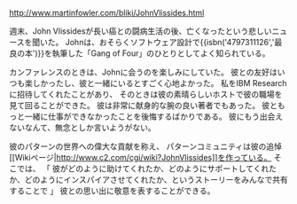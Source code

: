 http://www.martinfowler.com/bliki/JohnVlissides.html

週末、John Vlissidesが長い癌との闘病生活の後、亡くなったという悲しいニュースを聞いた。
Johnは、おそらくソフトウェア設計で{{isbn('4797311126','最良の本')}}を執筆した「Gang of Four」のひとりとしてよく知られている。

カンファレンスのときは、Johnに会うのを楽しみにしていた。
彼との友好はいつも楽しかったし、彼と一緒にいるとすごく心地よかった。
私をIBM Researchに招待してくれたことがあり、
そのときは彼の素晴らしいホストで彼の職場を見て回ることができた。
彼は非常に献身的な腕の良い著者でもあった。
彼ともっと一緒に仕事ができなかったことを後悔するばかりである。
彼にもう出会えないなんて、無念としか言いようがない。

彼のパターンの世界への偉大な貢献を称え、
パターンコミュニティは彼の追悼[[Wikiページ|http://www.c2.com/cgi/wiki?JohnVlissides]]を作っている。
そこでは、
「
彼がどのように助けてくれたか、どのようにサポートしてくれたか、どのようにインスパイアさせてくれたか、というストーリーをみんなで共有することで
」
彼との思い出に敬意を表することができる。
